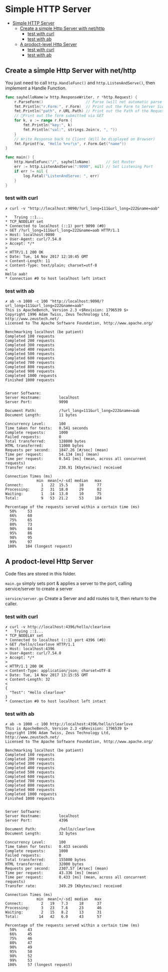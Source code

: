 # Simple HTTP Server

<!-- TOC -->

- [Simple HTTP Server](#simple-http-server)
    - [Create a simple Http Server with net/http](#create-a-simple-http-server-with-nethttp)
        - [test with curl](#test-with-curl)
        - [test with ab](#test-with-ab)
    - [A prodoct-level Http Server](#a-prodoct-level-http-server)
        - [test with curl](#test-with-curl-1)
        - [test with ab](#test-with-ab-1)

<!-- /TOC -->

## Create a simple Http Server with net/http

You just need to call `http.HandleFunc()` and `http.ListenAndServe()`, then implement a Handle Function.

```go
func sayhelloName(w http.ResponseWriter, r *http.Request) {
    r.ParseForm()                   // Parse (will not automatic parse unless you call it manually)
    fmt.Println("r.Form:", r.Form)  // Print out the Form to Server Side
    fmt.Println("path", r.URL.Path) // Print out the Path of the Request
    // Print out the form submitted via GET
    for k, v := range r.Form {
        fmt.Println("key:", k)
        fmt.Println("val:", strings.Join(v, ", "))
    }
    // Write Response back to Client (Will be displayed on Browser)
    fmt.Fprintf(w, "Hello %+v!\n", r.Form.Get("name"))
}

func main() {
    http.HandleFunc("/", sayhelloName)       // Set Router
    err := http.ListenAndServe(":9090", nil) // Set Listening Port
    if err != nil {
        log.Fatal("ListenAndServe: ", err)
    }
}
```

### test with curl

```
✗ curl -v "http://localhost:9090/?url_long=111&url_long=222&name=aab"

*   Trying ::1...
* TCP_NODELAY set
* Connected to localhost (::1) port 9090 (#0)
> GET /?url_long=111&url_long=222&name=aab HTTP/1.1
> Host: localhost:9090
> User-Agent: curl/7.54.0
> Accept: */*
>
< HTTP/1.1 200 OK
< Date: Tue, 14 Nov 2017 12:10:45 GMT
< Content-Length: 11
< Content-Type: text/plain; charset=utf-8
<
Hello aab!
* Connection #0 to host localhost left intact
```

### test with ab

```
✗ ab -n 1000 -c 100 "http://localhost:9090/?url_long=111&url_long=222&name=aab"
This is ApacheBench, Version 2.3 <$Revision: 1796539 $>
Copyright 1996 Adam Twiss, Zeus Technology Ltd, http://www.zeustech.net/
Licensed to The Apache Software Foundation, http://www.apache.org/

Benchmarking localhost (be patient)
Completed 100 requests
Completed 200 requests
Completed 300 requests
Completed 400 requests
Completed 500 requests
Completed 600 requests
Completed 700 requests
Completed 800 requests
Completed 900 requests
Completed 1000 requests
Finished 1000 requests


Server Software:
Server Hostname:        localhost
Server Port:            9090

Document Path:          /?url_long=111&url_long=222&name=aab
Document Length:        11 bytes

Concurrency Level:      100
Time taken for tests:   0.541 seconds
Complete requests:      1000
Failed requests:        0
Total transferred:      128000 bytes
HTML transferred:       11000 bytes
Requests per second:    1847.26 [#/sec] (mean)
Time per request:       54.134 [ms] (mean)
Time per request:       0.541 [ms] (mean, across all concurrent requests)
Transfer rate:          230.91 [Kbytes/sec] received

Connection Times (ms)
              min  mean[+/-sd] median   max
Connect:        1   22  15.5     18      77
Processing:     2   31  18.0     29      82
Waiting:        1   14  13.0     10      75
Total:          9   53  21.2     53     104

Percentage of the requests served within a certain time (ms)
  50%     53
  66%     60
  75%     65
  80%     73
  90%     84
  95%     86
  98%     95
  99%     97
 100%    104 (longest request)
```

## A prodoct-level Http Server
Code files are stored in this folder.

`main.go` simply sets port & applies a server to the port, calling service/server to create a server

`service/server.go` Create a Server and add routes to it, then return to the caller.

### test with curl
```
✗ curl -v http://localhost:4396/hello/clearlove
*   Trying ::1...
* TCP_NODELAY set
* Connected to localhost (::1) port 4396 (#0)
> GET /hello/clearlove HTTP/1.1
> Host: localhost:4396
> User-Agent: curl/7.54.0
> Accept: */*
>
< HTTP/1.1 200 OK
< Content-Type: application/json; charset=UTF-8
< Date: Tue, 14 Nov 2017 13:15:55 GMT
< Content-Length: 32
<
{
  "Test": "Hello clearlove"
}
* Connection #0 to host localhost left intact
```

### test with ab

```
✗ ab -n 1000 -c 100 http://localhost:4396/hello/clearlove
This is ApacheBench, Version 2.3 <$Revision: 1796539 $>
Copyright 1996 Adam Twiss, Zeus Technology Ltd, http://www.zeustech.net/
Licensed to The Apache Software Foundation, http://www.apache.org/

Benchmarking localhost (be patient)
Completed 100 requests
Completed 200 requests
Completed 300 requests
Completed 400 requests
Completed 500 requests
Completed 600 requests
Completed 700 requests
Completed 800 requests
Completed 900 requests
Completed 1000 requests
Finished 1000 requests


Server Software:
Server Hostname:        localhost
Server Port:            4396

Document Path:          /hello/clearlove
Document Length:        32 bytes

Concurrency Level:      100
Time taken for tests:   0.433 seconds
Complete requests:      1000
Failed requests:        0
Total transferred:      155000 bytes
HTML transferred:       32000 bytes
Requests per second:    2307.57 [#/sec] (mean)
Time per request:       43.336 [ms] (mean)
Time per request:       0.433 [ms] (mean, across all concurrent requests)
Transfer rate:          349.29 [Kbytes/sec] received

Connection Times (ms)
              min  mean[+/-sd] median   max
Connect:        2   19   7.3     18      37
Processing:     3   23   7.6     23      46
Waiting:        2   15   8.2     13      31
Total:         14   42   6.0     43      57

Percentage of the requests served within a certain time (ms)
  50%     43
  66%     45
  75%     46
  80%     47
  90%     49
  95%     50
  98%     52
  99%     53
 100%     57 (longest request)
```
